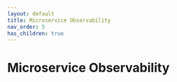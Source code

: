 ```yaml
---
layout: default
title: Microservice Observability
nav_order: 5
has_children: true
---
```


# Microservice Observability